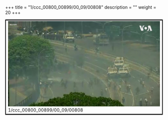 +++
title = "1/ccc_00800_00899/00_09/00808"
description = ""
weight = 20
+++

<table style="border:2px solid black;max-width:800px;max-height:800px;" 
><tr><td>
<img class="center-fit-jpg"
src="/jpg_/aaa_20190430_NxaOmWaI8sI_00807.jpg">
1/ccc_00800_00899/00_09/00808
</img></td></tr></table>
